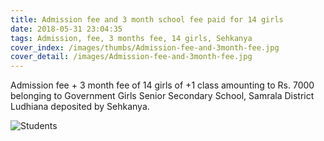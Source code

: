 ```yaml
---
title: Admission fee and 3 month school fee paid for 14 girls
date: 2018-05-31 23:04:35
tags: Admission, fee, 3 months fee, 14 girls, Sehkanya
cover_index: /images/thumbs/Admission-fee-and-3month-fee.jpg
cover_detail: /images/Admission-fee-and-3month-fee.jpg
---
```

Admission fee + 3 month fee of 14 girls of +1 class amounting to Rs. 7000 belonging to Government Girls Senior Secondary School, Samrala District Ludhiana deposited by Sehkanya.

![Students](/images/Admission-fee-and-3month-fee-reciept.jpg)
